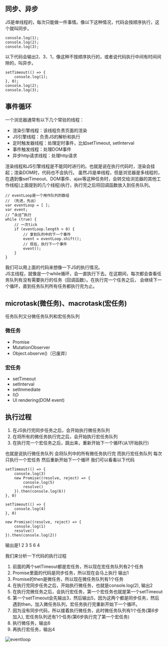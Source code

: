 ## 同步、异步
JS是单线程的，每次只能做一件事情。像以下这种情况，代码会按顺序执行，这个就叫同步。 
```
console.log(1);
console.log(2);
console.log(3);
```

以下代码会输出2、3、1，像这种不按顺序执行的，或者说代码执行中间有时间间隙的，叫异步。
```
setTimeout(() => {
    console.log(1);
}, 0);
console.log(2);
console.log(3);
```

## 事件循环
一个浏览器通常有以下几个常驻的线程：
* 渲染引擎线程：该线程负责页面的渲染
* JS引擎线程：负责JS的解析和执行
* 定时触发器线程：处理定时事件，比如setTimeout, setInterval
* 事件触发线程：处理DOM事件
* 异步http请求线程：处理http请求

渲染线程和JS引擎线程是不能同时进行的。也就是说在执行代码时，渲染会挂起；渲染DOM时，代码也不会执行。
虽然JS是单线程，但是浏览器是多线程的，在遇到像setTimeout、DOM事件、ajax等这种任务时，会转交给浏览器的其他工作线程(上面提到的几个线程)执行，执行完之后将回调函数放入到任务队列。


```
// eventLoop是一个用作队列的数组
// （先进，先出）
var eventLoop = [ ];
var event;
// “永远”执行
while (true) {
    // 一次tick
    if (eventLoop.length > 0) {
        // 拿到队列中的下一个事件
        event = eventLoop.shift();
        // 现在，执行下一个事件
        event();
    }
}
```
我们可以用上面的代码来想像一下JS的执行情况。<br>
JS主线程，就像是一个while循环，会一直执行下去。在这期间，每次都会查看任务队列有没有需要执行的任务（回调函数）。在执行完一个任务之后，
会继续下一个循环，直到任务队列所有任务都执行完为止。

## microtask(微任务)、macrotask(宏任务)
任务队列又分微任务队列和宏任务队列

### 微任务
* Promise
* MutationObserver
* Object.observe()（已废弃）

### 宏任务
* setTimeout
* setInterval
* setImmediate
* I\O
* UI rendering(DOM event)

## 执行过程
1. 在JS执行完同步任务之后，会开始执行微任务队列
2. 在将所有的微任务执行完之后，会开始执行宏任务队列
3. 在执行完一个宏任务之后，跳出来，重新开始下一个循环(从1开始执行)

也就是说执行微任务队列 会将队列中的所有微任务执行完 而执行宏任务队列 每次只执行一个宏任务 然后重新开始下一个循环
我们可以看看以下代码
```
setTimeout(() => {
    console.log(3)
    new Promise((resolve, reject) => {
        console.log(5)
        resolve()
    }).then(console.log(6))
}, 0)

setTimeout(() => {
    console.log(4)
}, 0)

new Promise((resolve, reject) => {
    console.log(1)
    resolve()
}).then(console.log(2))
```
输出是1 2 3 5 6 4

我们来分析一下代码的执行过程
1. 前面的两个setTimeout都是宏任务，所以现在宏任务队列有2个任务
2. Promise里面的代码是同步任务，所以现在会马上执行 输出1
3. Promise的then是微任务，所以现在微任务队列有1个任务
4. 在执行完同步任务之后，开始执行微任务，也就是console.log(2), 输出2
5. 在执行完微任务之后，会执行宏任务，第一个宏任务也就是第一个setTimeout
6. 第一个setTimeout会先输出3，然后输出5，因为这两个都是同步任务，然后遇到then，加入微任务队列，宏任务执行完重新开始下一个循环。
7. 因为没有同步代码，所以接着执行微任务，此时微任务队列有1个任务(第6步加入), 宏任务队列还有1个任务(第6步执行完了第一个宏任务)
8. 执行微任务，输出6
9. 再执行宏任务，输出4

![eventloop](https://github.com/woai3c/Front-end-articles/blob/master/imgs/eventloop.svg)
